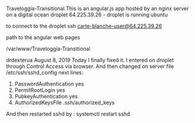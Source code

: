 Traveloggia-Transitional
This is an angular.js app  hosted by an nginx server on a digital ocean droplet 64.225.39.26 - droplet is running ubuntu 

to connect to the droplet
ssh carte-blanche-user@64.225.39.26

path to the angular web pages

/var/www/Traveloggia-Transitional

drdexterua August 8, 2019
Today I finally fixed it.
I entered on droplet through Control Access via browser. And then changed on server file /etc/ssh/sshd_config next lines:
1) PasswordAuthentication yes
2) PermitRootLogin yes
3) PubkeyAuthentication yes
4) AuthorizedKeysFile .ssh/authorized_keys

And then restarted sshd by : systemctl restart sshd